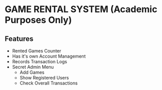 # GAME RENTAL SYSTEM (Academic Purposes Only)
## Features
- Rented Games Counter
- Has it's own Account Management
- Records Transaction Logs
- Secret Admin Menu
  - Add Games
  - Show Registered Users
  - Check Overall Transactions
  



